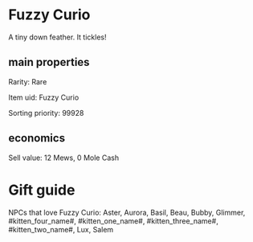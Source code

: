 # Fuzzy Curio

A tiny down feather. It tickles!

## main properties

Rarity: Rare

Item uid: Fuzzy Curio

Sorting priority: 99928

## economics

Sell value: 12 Mews, 0 Mole Cash

# Gift guide

NPCs that love Fuzzy Curio: Aster, Aurora, Basil, Beau, Bubby, Glimmer, #kitten_four_name#, #kitten_one_name#, #kitten_three_name#, #kitten_two_name#, Lux, Salem
